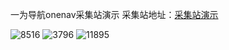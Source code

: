 一为导航onenav采集站演示
采集站地址：[采集站演示](https://demo.onenav.vip/)

![8516](https://github.com/user-attachments/assets/03022e87-a2cb-4f4e-a6ef-e62ea76ecc0a)
![3796](https://github.com/user-attachments/assets/031d9a59-448a-4a82-b4d1-f045ef062994)
![11895](https://github.com/user-attachments/assets/9205bf41-ec81-4df9-adfc-00121e2b6099)
